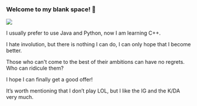 ### Welcome to my blank space! 👋

![](https://github.com/ChenYikunReal/ChenYikunReal/blob/master/kda3.jpg?x-oss-process=image/watermark,type_ZmFuZ3poZW5naGVpdGk,shadow_10,text_aHR0cHM6Ly9ibG9nLmNzZG4ubmV0L3dlaXhpbl80Mzg5NjMxOA==,size_16,color_FFFFFF,t_70)

I usually prefer to use Java and Python, now I am learning C++.

I hate involution, but there is nothing I can do, I can only hope that I become better.

Those who can't come to the best of their ambitions can have no regrets. Who can ridicule them?

I hope I can finally get a good offer!

It’s worth mentioning that I don’t play LOL, but I like the IG and the K/DA very much.
